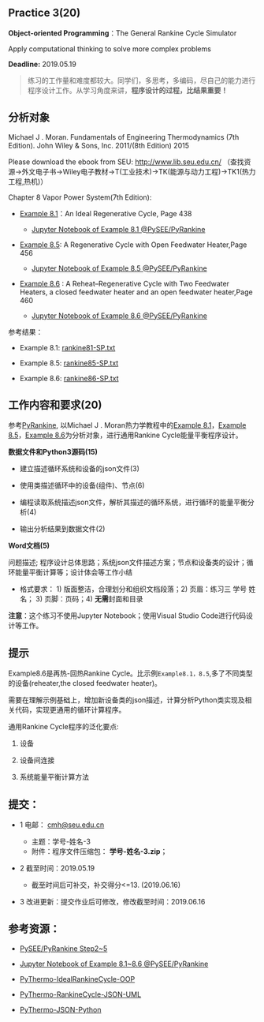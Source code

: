 ## Practice 3(20)

**Object-oriented Programming**：The General Rankine Cycle Simulator 

Apply computational thinking to solve more complex problems

**Deadline:**  2019.05.19


>练习的工作量和难度都较大。同学们，多思考，多编码，尽自己的能力进行程序设计工作。从学习角度来讲，**程序设计的过程，比结果重要！**
   

## 分析对象

Michael J . Moran. Fundamentals of Engineering Thermodynamics (7th Edition).  John Wiley & Sons, Inc. 2011/(8th Edition) 2015

Please download the ebook from SEU: http://www.lib.seu.edu.cn/ （查找资源->外文电子书->Wiley电子教材->T(工业技术)->TK(能源与动力工程)->TK1(热力工程,热机)）

Chapter 8 Vapor Power System(7th Edition): 

* [Example 8.1](./rankine81.md)：An Ideal Regenerative Cycle, Page 438

   * [Jupyter Notebook of Example 8.1 @PySEE/PyRankine](https://nbviewer.ipython.org/github/PySEE/PyRankine/blob/master/notebook/RankineCycle81-82-Step0-1.ipynb) 

* [Example 8.5](./rankine85.md): A Regenerative Cycle with Open Feedwater Heater,Page 456

   * [Jupyter Notebook of Example 8.5 @PySEE/PyRankine](https://nbviewer.ipython.org/github/PySEE/PyRankine/blob/master/notebook/RankineCycle85-Step0.ipynb) 

* [Example 8.6](./rankine86.md) : A Reheat–Regenerative Cycle with Two Feedwater Heaters, a closed feedwater heater and an open feedwater heater,Page 460

   * [Jupyter Notebook of Example 8.6 @PySEE/PyRankine](https://nbviewer.ipython.org/github/PySEE/PyRankine/blob/master/notebook/RankineCycle86-Step0.ipynb) 

参考结果：

* Example 8.1: [rankine81-SP.txt](./rankine81-SP.txt)

* Example 8.5: [rankine85-SP.txt](./rankine85-SP.txt)

* Example 8.6: [rankine86-SP.txt](./rankine86-SP.txt)

## 工作内容和要求(20)

参考[PyRankine](https://github.com/PySEE/PyRankine), 以Michael J . Moran热力学教程中的[Example 8.1](./rankine81.md)，[Example 8.5](./rankine85.md)，[Example 8.6](./rankine86.md)为分析对象，进行通用Rankine Cycle能量平衡程序设计。

**数据文件和Python3源码(15)**

* 建立描述循环系统和设备的json文件(3)

* 使用类描述循环中的设备(组件)、节点(6)

* 编程读取系统描述json文件，解析其描述的循环系统，进行循环的能量平衡分析(4)

* 输出分析结果到数据文件(2)
  
**Word文档(5)**

问题描述; 程序设计总体思路；系统json文件描述方案；节点和设备类的设计；循环能量平衡计算等；设计体会等工作小结

* 格式要求： 1) 版面整洁，合理划分和组织文档段落；2) 页眉：练习三 学号 姓名； 3) 页脚：页码；4) **无需**封面和目录

**注意**：这个练习不使用Jupyter Notebook；使用Visual Studio Code进行代码设计等工作。

## 提示

Example8.6是再热-回热Rankine Cycle。比示例`Example8.1，8.5`,多了不同类型的设备(reheater,the closed feedwater heater)。

需要在理解示例基础上，增加新设备类的json描述，计算分析Python类实现及相关代码，实现更通用的循环计算程序。

通用Rankine Cycle程序的泛化要点:

1.  设备

2.  设备间连接

3.  系统能量平衡计算方法

## 提交：

* 1 电邮： cmh@seu.edu.cn
   * 主题：学号-姓名-3
   * 附件：程序文件压缩包： **学号-姓名-3.zip**；

* 2 截至时间：2019.05.19
   * 截至时间后可补交，补交得分<=13. (2019.06.16)

* 3 改进更新：提交作业后可修改，修改截至时间：2019.06.16

## 参考资源：

* [PySEE/PyRankine Step2~5](https://github.com/PySEE/PyRankine)

* [Jupyter Notebook of Example 8.1~8.6  @PySEE/PyRankine](https://github.com/PySEE/PyRankine/tree/master/notebook)

* [PyThermo-IdealRankineCycle-OOP](http://nbviewer.ipython.org/github/PySEE/home/tree/S2019/notebook/Unit4-1-PyThermo-IdealRankineCycle-OOP.ipynb)

* [PyThermo-RankineCycle-JSON-UML](http://nbviewer.ipython.org/github/PySEE/home/tree/S2019/notebook/Unit4-2-PyThermo-RankineCycle-JSON-UML.ipynb)

* [PyThermo-JSON-Python](http://nbviewer.ipython.org/github/PySEE/home/tree/S2019/notebook/Unit4-3-PyThermo-JSON-Python.ipynb)